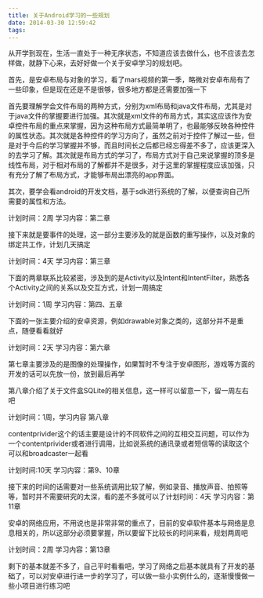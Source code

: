 ```yaml
---
title: 关于Android学习的一些规划
date: 2014-03-30 12:59:42
tags:
---
```


从开学到现在，生活一直处于一种无序状态，不知道应该去做什么，也不应该去怎样做，就静下心来，去好好做一个关于安卓学习的规划吧。

首先，是安卓布局与对象的学习，看了mars视频的第一季，略微对安卓布局有了一些印象，但是现在还是不是很够，很多地方都是还需要加强一下

首先要理解学会文件布局的两种方式，分别为xml布局和java文件布局，尤其是对于java文件的掌握要进行加强。其次就是xml文件的布局方式，其实这应该作为安卓控件布局的重点来掌握，因为这种布局方式最简单明了，也最能够反映各种控件的属性状态。其次就是各种控件的学习方向了，虽然之前对于控件了解过一些，但是对于今后的学习掌握并不够，而且时间长之后都已经忘得差不多了，应该更深入的去学习了解。其次就是布局方式的学习了，布局方式对于自己来说掌握的顶多是线性布局，对于相对布局的了解都并不是很多，对于这里的掌握程度应该加强，只有充分了解了布局方式，才能够布局出漂亮的app界面。

其次，要学会看android的开发文档，基于sdk进行系统的了解，以便查询自己所需要的属性和方法。

计划时间：2周 学习内容：第二章

接下来就是要事件的处理，这一部分主要涉及的就是函数的重写操作，以及对象的绑定共工作，计划几天搞定

计划时间：4天 学习内容：第三章

下面的两章联系比较紧密，涉及到的是Activity以及Intent和IntentFilter，熟悉各个Activity之间的关系以及交互方式，计划一周搞定

计划时间：1周 学习内容：第四、五章

下面的一张主要介绍的安卓资源，例如drawable对象之类的，这部分并不是重点，随便看看就好

计划时间：2天 学习内容：第六章

第七章主要涉及的是图像的处理操作，如果暂时不专注于安卓图形，游戏等方面的开发的话可以先放一份，放到最后再学

第八章介绍了关于文件盒SQLite的相关信息，这一样可以留意一下，留一周左右吧

计划时间：1周，学习内容 第八章

contentprivider这个的话主要是设计的不同软件之间的互相交互问题，可以作为一个contentprivider或者进行调用，比如说系统的通讯录或者短信等的读取这个可以和broadcaster一起看

计划时间:10天 学习内容：第9、10章

接下来的时间的话需要对一些系统调用比较了解，例如录音、播放声音、拍照等等，暂时并不需要研究的太深，看的差不多就可以了计划时间：4天 学习内容：第11章

安卓的网络应用，不用说也是非常非常的重点了，目前的安卓软件基本与网络是息息相关的，所以这部分必须要掌握，所以要留下比较长的时间来看，规划两周吧

计划时间：2周 学习内容：第13章

剩下的基本就差不多了，自己平时看看吧，学习了网络之后基本就具有了开发的基础了，可以对安卓进行进一步的学习了，可以做一些小实例什么的，逐渐慢慢做一些小项目进行练习吧